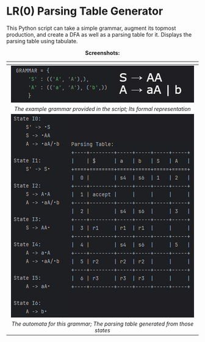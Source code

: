 # LR(0) Parsing Table Generator

This Python script can take a simple grammar, augment its topmost production, and create a DFA as well as a parsing table for it. Displays the parsing table using tabulate.

<div align="center">

**Screenshots:**

| <!-- -->                                                                                               |
|:------------------------------------------------------------------------------------------------------:|
| ![image](https://github.com/umlaufg/lr0_table_gen/blob/main/docs/images/lr0_screenshot_1.PNG?raw=true) |
| *The example grammar provided in the script; Its formal representation*                                |
| ![image](https://github.com/umlaufg/lr0_table_gen/blob/main/docs/images/lr0_screenshot_2.PNG?raw=true) |
| *The automata for this grammar; The parsing table generated from those states*                         |

</div>
